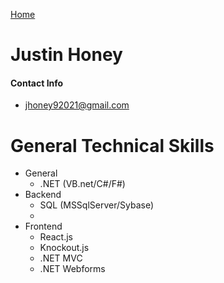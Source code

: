[Home](../README.md)
# Justin Honey
#### Contact Info 
* jhoney92021@gmail.com

# General Technical Skills
* General
  * .NET (VB.net/C#/F#)
* Backend
  * SQL (MSSqlServer/Sybase)
  * 
* Frontend
  * React.js
  * Knockout.js
  * .NET MVC
  * .NET Webforms

